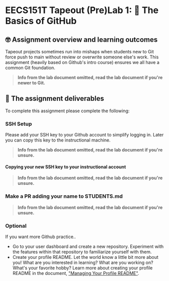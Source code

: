 # EECS151T Tapeout (Pre)Lab 1: :wave: The Basics of GitHub 

## 🤓 Assignment overview and learning outcomes 

Tapeout projects sometimes run into mishaps when students new to Git force push to main without review or overwrite someone else's work.
This assignment (heavily based on Github's intro course) ensures we all have a common Git foundation.

> **Info from the lab document omitted, read the lab document if you're newer to Git.** 

## 📝 The assignment deliverables

To complete this assignment please complete the following:

### SSH Setup 

Please add your SSH key to your Github account to simplify logging in. Later you can copy this key to the instructional machine.

> **Info from the lab document omitted, read the lab document if you're unsure.** 

#### Copying your new SSH key to your instructional account

> **Info from the lab document omitted, read the lab document if you're unsure.** 

### Make a PR adding your name to STUDENTS.md

> **Info from the lab document omitted, read the lab document if you're unsure.** 

### Optional

If you want more Github practice..

* Go to your user dashboard and create a new repository. Experiment with the features within that repository to familiarize yourself with them. 
* Create your profile README. Let the world know a little bit more about you! What are you interested in learning? What are you working on? What's your favorite hobby? Learn more about creating your profile README in the document, ["Managing Your Profile README"](https://docs.github.com/en/github/setting-up-and-managing-your-github-profile/managing-your-profile-readme).

